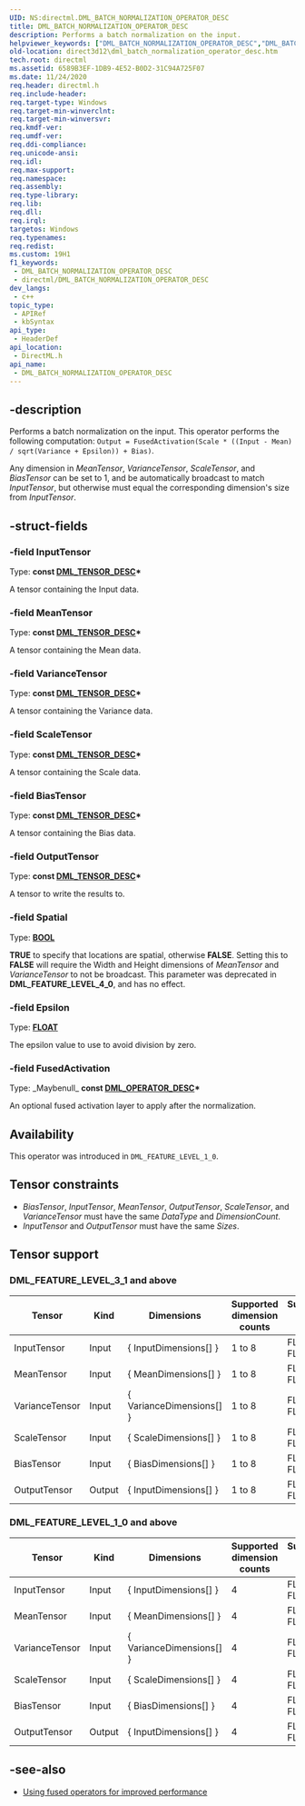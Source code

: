 ```yaml
---
UID: NS:directml.DML_BATCH_NORMALIZATION_OPERATOR_DESC
title: DML_BATCH_NORMALIZATION_OPERATOR_DESC
description: Performs a batch normalization on the input.
helpviewer_keywords: ["DML_BATCH_NORMALIZATION_OPERATOR_DESC","DML_BATCH_NORMALIZATION_OPERATOR_DESC structure","direct3d12.dml_batch_normalization_operator_desc","directml/DML_BATCH_NORMALIZATION_OPERATOR_DESC"]
old-location: direct3d12\dml_batch_normalization_operator_desc.htm
tech.root: directml
ms.assetid: 6589B3EF-1DB9-4E52-B0D2-31C94A725F07
ms.date: 11/24/2020
req.header: directml.h
req.include-header: 
req.target-type: Windows
req.target-min-winverclnt: 
req.target-min-winversvr: 
req.kmdf-ver: 
req.umdf-ver: 
req.ddi-compliance: 
req.unicode-ansi: 
req.idl: 
req.max-support: 
req.namespace: 
req.assembly: 
req.type-library: 
req.lib: 
req.dll: 
req.irql: 
targetos: Windows
req.typenames: 
req.redist: 
ms.custom: 19H1
f1_keywords:
 - DML_BATCH_NORMALIZATION_OPERATOR_DESC
 - directml/DML_BATCH_NORMALIZATION_OPERATOR_DESC
dev_langs:
 - c++
topic_type:
 - APIRef
 - kbSyntax
api_type:
 - HeaderDef
api_location:
 - DirectML.h
api_name:
 - DML_BATCH_NORMALIZATION_OPERATOR_DESC
---
```


## -description

Performs a batch normalization on the input. This operator performs the following computation: `Output = FusedActivation(Scale * ((Input - Mean) / sqrt(Variance + Epsilon)) + Bias)`.

Any dimension in *MeanTensor*, *VarianceTensor*, *ScaleTensor*, and *BiasTensor* can be set to 1, and be automatically broadcast to match *InputTensor*, but otherwise must equal the corresponding dimension's size from *InputTensor*.

## -struct-fields

### -field InputTensor

Type: **const [DML_TENSOR_DESC](/windows/win32/api/directml/ns-directml-dml_tensor_desc)\***

A tensor containing the Input data.

### -field MeanTensor

Type: **const [DML_TENSOR_DESC](/windows/win32/api/directml/ns-directml-dml_tensor_desc)\***

A tensor containing the Mean data.

### -field VarianceTensor

Type: **const [DML_TENSOR_DESC](/windows/win32/api/directml/ns-directml-dml_tensor_desc)\***

A tensor containing the Variance data.

### -field ScaleTensor

Type: **const [DML_TENSOR_DESC](/windows/win32/api/directml/ns-directml-dml_tensor_desc)\***

A tensor containing the Scale data.

### -field BiasTensor

Type: **const [DML_TENSOR_DESC](/windows/win32/api/directml/ns-directml-dml_tensor_desc)\***

A tensor containing the Bias data.

### -field OutputTensor

Type: **const [DML_TENSOR_DESC](/windows/win32/api/directml/ns-directml-dml_tensor_desc)\***

A tensor to write the results to.

### -field Spatial

Type: <b><a href="/windows/desktop/WinProg/windows-data-types">BOOL</a></b>

**TRUE** to specify that locations are spatial, otherwise **FALSE**. Setting this to **FALSE** will require the Width and Height dimensions of *MeanTensor* and *VarianceTensor* to not be broadcast. This parameter was deprecated in **DML_FEATURE_LEVEL_4_0**, and has no effect.

### -field Epsilon

Type: <b><a href="/windows/desktop/WinProg/windows-data-types">FLOAT</a></b>

The epsilon value to use to avoid division by zero.

### -field FusedActivation

Type: \_Maybenull\_ **const [DML_OPERATOR_DESC](/windows/win32/api/directml/ns-directml-dml_operator_desc)\***

An optional fused activation layer to apply after the normalization.

## Availability
This operator was introduced in `DML_FEATURE_LEVEL_1_0`.

## Tensor constraints
* *BiasTensor*, *InputTensor*, *MeanTensor*, *OutputTensor*, *ScaleTensor*, and *VarianceTensor* must have the same *DataType* and *DimensionCount*.
* *InputTensor* and *OutputTensor* must have the same *Sizes*.

## Tensor support
### DML_FEATURE_LEVEL_3_1 and above
| Tensor | Kind | Dimensions | Supported dimension counts | Supported data types |
| ------ | ---- | ---------- | -------------------------- | -------------------- |
| InputTensor | Input | { InputDimensions[] } | 1 to 8 | FLOAT32, FLOAT16 |
| MeanTensor | Input | { MeanDimensions[] } | 1 to 8 | FLOAT32, FLOAT16 |
| VarianceTensor | Input | { VarianceDimensions[] } | 1 to 8 | FLOAT32, FLOAT16 |
| ScaleTensor | Input | { ScaleDimensions[] } | 1 to 8 | FLOAT32, FLOAT16 |
| BiasTensor | Input | { BiasDimensions[] } | 1 to 8 | FLOAT32, FLOAT16 |
| OutputTensor | Output | { InputDimensions[] } | 1 to 8 | FLOAT32, FLOAT16 |

### DML_FEATURE_LEVEL_1_0 and above
| Tensor | Kind | Dimensions | Supported dimension counts | Supported data types |
| ------ | ---- | ---------- | -------------------------- | -------------------- |
| InputTensor | Input | { InputDimensions[] } | 4 | FLOAT32, FLOAT16 |
| MeanTensor | Input | { MeanDimensions[] } | 4 | FLOAT32, FLOAT16 |
| VarianceTensor | Input | { VarianceDimensions[] } | 4 | FLOAT32, FLOAT16 |
| ScaleTensor | Input | { ScaleDimensions[] } | 4 | FLOAT32, FLOAT16 |
| BiasTensor | Input | { BiasDimensions[] } | 4 | FLOAT32, FLOAT16 |
| OutputTensor | Output | { InputDimensions[] } | 4 | FLOAT32, FLOAT16 |

## -see-also

* [Using fused operators for improved performance](/windows/ai/directml/dml-fused-activations)
